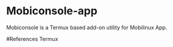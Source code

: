 # Mobiconsole-app

Mobiconsole is a Termux based add-on utility for Mobilinux App.

#References 
Termux
